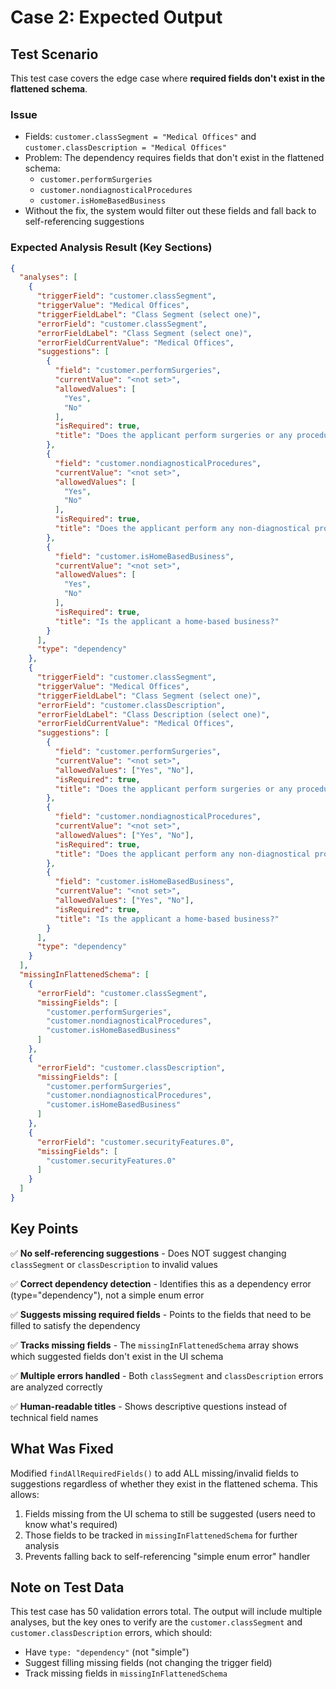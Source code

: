 # Case 2: Expected Output

## Test Scenario
This test case covers the edge case where **required fields don't exist in the flattened schema**.

### Issue
- Fields: `customer.classSegment = "Medical Offices"` and `customer.classDescription = "Medical Offices"`
- Problem: The dependency requires fields that don't exist in the flattened schema:
  - `customer.performSurgeries`
  - `customer.nondiagnosticalProcedures`
  - `customer.isHomeBasedBusiness`
- Without the fix, the system would filter out these fields and fall back to self-referencing suggestions

### Expected Analysis Result (Key Sections)

```json
{
  "analyses": [
    {
      "triggerField": "customer.classSegment",
      "triggerValue": "Medical Offices",
      "triggerFieldLabel": "Class Segment (select one)",
      "errorField": "customer.classSegment",
      "errorFieldLabel": "Class Segment (select one)",
      "errorFieldCurrentValue": "Medical Offices",
      "suggestions": [
        {
          "field": "customer.performSurgeries",
          "currentValue": "<not set>",
          "allowedValues": [
            "Yes",
            "No"
          ],
          "isRequired": true,
          "title": "Does the applicant perform surgeries or any procedures which require the patient to be anesthetized?"
        },
        {
          "field": "customer.nondiagnosticalProcedures",
          "currentValue": "<not set>",
          "allowedValues": [
            "Yes",
            "No"
          ],
          "isRequired": true,
          "title": "Does the applicant perform any non-diagnostical procedures on patients requiring on-site recovery..."
        },
        {
          "field": "customer.isHomeBasedBusiness",
          "currentValue": "<not set>",
          "allowedValues": [
            "Yes",
            "No"
          ],
          "isRequired": true,
          "title": "Is the applicant a home-based business?"
        }
      ],
      "type": "dependency"
    },
    {
      "triggerField": "customer.classSegment",
      "triggerValue": "Medical Offices",
      "triggerFieldLabel": "Class Segment (select one)",
      "errorField": "customer.classDescription",
      "errorFieldLabel": "Class Description (select one)",
      "errorFieldCurrentValue": "Medical Offices",
      "suggestions": [
        {
          "field": "customer.performSurgeries",
          "currentValue": "<not set>",
          "allowedValues": ["Yes", "No"],
          "isRequired": true,
          "title": "Does the applicant perform surgeries or any procedures which require the patient to be anesthetized?"
        },
        {
          "field": "customer.nondiagnosticalProcedures",
          "currentValue": "<not set>",
          "allowedValues": ["Yes", "No"],
          "isRequired": true,
          "title": "Does the applicant perform any non-diagnostical procedures on patients requiring on-site recovery..."
        },
        {
          "field": "customer.isHomeBasedBusiness",
          "currentValue": "<not set>",
          "allowedValues": ["Yes", "No"],
          "isRequired": true,
          "title": "Is the applicant a home-based business?"
        }
      ],
      "type": "dependency"
    }
  ],
  "missingInFlattenedSchema": [
    {
      "errorField": "customer.classSegment",
      "missingFields": [
        "customer.performSurgeries",
        "customer.nondiagnosticalProcedures",
        "customer.isHomeBasedBusiness"
      ]
    },
    {
      "errorField": "customer.classDescription",
      "missingFields": [
        "customer.performSurgeries",
        "customer.nondiagnosticalProcedures",
        "customer.isHomeBasedBusiness"
      ]
    },
    {
      "errorField": "customer.securityFeatures.0",
      "missingFields": [
        "customer.securityFeatures.0"
      ]
    }
  ]
}
```

## Key Points

✅ **No self-referencing suggestions** - Does NOT suggest changing `classSegment` or `classDescription` to invalid values

✅ **Correct dependency detection** - Identifies this as a dependency error (type="dependency"), not a simple enum error

✅ **Suggests missing required fields** - Points to the fields that need to be filled to satisfy the dependency

✅ **Tracks missing fields** - The `missingInFlattenedSchema` array shows which suggested fields don't exist in the UI schema

✅ **Multiple errors handled** - Both `classSegment` and `classDescription` errors are analyzed correctly

✅ **Human-readable titles** - Shows descriptive questions instead of technical field names

## What Was Fixed

Modified `findAllRequiredFields()` to add ALL missing/invalid fields to suggestions regardless of whether they exist in the flattened schema. This allows:
1. Fields missing from the UI schema to still be suggested (users need to know what's required)
2. Those fields to be tracked in `missingInFlattenedSchema` for further analysis
3. Prevents falling back to self-referencing "simple enum error" handler

## Note on Test Data

This test case has 50 validation errors total. The output will include multiple analyses, but the key ones to verify are the `customer.classSegment` and `customer.classDescription` errors, which should:
- Have `type: "dependency"` (not "simple")
- Suggest filling missing fields (not changing the trigger field)
- Track missing fields in `missingInFlattenedSchema`
